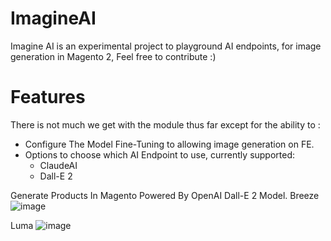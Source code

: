 # ImagineAI

Imagine AI is an experimental project to playground AI endpoints, for image generation in Magento 2, Feel free to contribute :) 

# Features

There is not much we get with the module thus far except for the ability to :
- Configure The Model Fine-Tuning to allowing image generation on FE.
- Options to choose which AI Endpoint to use, currently supported:
  - ClaudeAI
  - Dall-E 2

Generate Products In Magento Powered By OpenAI Dall-E 2 Model.
Breeze
![image](https://github.com/SanHacks/ImagineAI/assets/13138647/2d5080a3-04b6-4ef5-bdae-1a5d14396ea7)

Luma
![image](https://github.com/SanHacks/ImagineAI/assets/13138647/05937823-c249-46f7-92e2-922312fbbcab)

